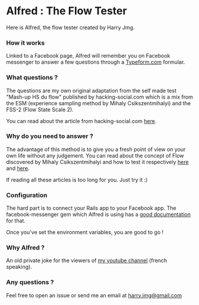 # Alfred : The Flow Tester

Here is Alfred, the flow tester created by Harry Jmg.

### How it works
Linked to a Facebook page, Alfred will remember you on Facebook messenger to answer a few questions through a [Typeform.com](https://typeform.com) formular.

### What questions ?
The questions are my own original adaptation from the self made test "Mash-up HS du flow" published by hacking-social.com which is a mix from the ESM (experience sampling method by Mihaly Csikszentmihalyi) and the FSS-2 (Flow State Scale 2).

You can read about the article from hacking-social.com [here](https://www.hacking-social.com/2018/09/03/fl1-donner-des-sens-a-la-vie-la-piste-du-flow/).

### Why do you need to answer ?
The advantage of this method is to give you a fresh point of view on your own life without any judgement. You can read about the concept of Flow discovered by Mihaly Csikszentmihalyi and how to test it respectively [here](https://en.wikipedia.org/wiki/Flow_(psychology)) and [here](https://en.wikipedia.org/wiki/Experience_sampling_method).

If reading all these articles is too long for you. Just try it :)

### Configuration
The hard part is to connect your Rails app to your Facebook app. The facebook-messenger gem which Alfred is using has a [good documentation](https://github.com/jgorset/facebook-messenger#configuration) for that.

Once you've set the environment variables, you are good to go !

### Why Alfred ?
An old private joke for the viewers of [my youtube channel](https://www.youtube.com/channel/UC61GK_nOLSJdzAK5hoR2mJA) (french speaking).

### Any questions ?
Feel free to open an issue or send me an email at harry.jmg@gmail.com
